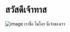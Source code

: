 # สวัสดีเจ้าทาส
![image](https://scontent.fbkk10-1.fna.fbcdn.net/v/t1.0-9/118637480_2408119072824876_3982308769821243761_n.jpg?_nc_cat=108&ccb=2&_nc_sid=8bfeb9&_nc_ohc=aEXDygTvt24AX_4cSV5&_nc_ht=scontent.fbkk10-1.fna&oh=c4b29568bf25143ab39ab373c65b098d&oe=600915E3)
เราชื่อ ไมโคร
นี่เจ้าของเรา 

